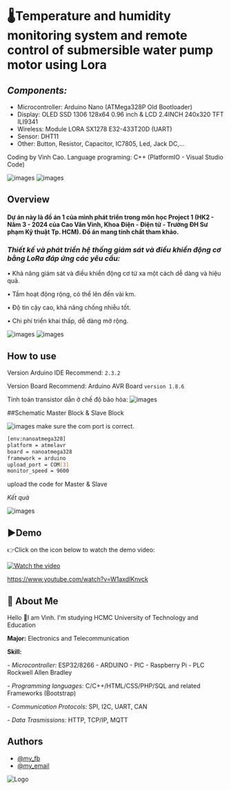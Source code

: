 
# 🌡Temperature and humidity monitoring system and remote control of submersible water pump motor using Lora

## *Components:*
- Microcontroller: Arduino Nano (ATMega328P Old Bootloader)
- Display: OLED SSD 1306 128x64 0.96 inch & LCD 2.4INCH 240x320 TFT ILI9341
- Wireless: Module LORA SX1278 E32-433T20D (UART)
- Sensor: DHT11
- Other: Button, Resistor, Capacitor, IC7805, Led, Jack DC,...

Coding by Vinh Cao.
Language programing: C++ (PlatformIO - Visual Studio Code)

![images](https://cdn.platformio.org/images/platformio-logo.17fdc3bc.png)
![images](https://upload.wikimedia.org/wikipedia/commons/f/f3/Visual_Studio_Code_0.10.1_icon.png)

## Overview
#### Dự án này là đồ án 1 của mình phát triển trong môn học Project 1 (HK2 - Năm 3 - 2024 của Cao Văn Vinh, Khoa Điện - Điện tử - Trường ĐH Sư phạm Kỹ thuật Tp. HCM). Đồ án mang tính chất tham khảo.

### *Thiết kế và phát triển hệ thống giám sát và điều khiển động cơ bằng LoRa đáp ứng các yêu cầu:*

•	Khả năng giám sát và điều khiển động cơ từ xa một cách dễ dàng và hiệu quả.

•	Tầm hoạt động rộng, có thể lên đến vài km.

•	Độ tin cậy cao, khả năng chống nhiễu tốt.

•	Chi phí triển khai thấp, dễ dàng mở rộng.

![images](https://github.com/VinhCao09/LORA_Project1_ControlMotorandMonitor/blob/main/images/2.jpg)
![images](https://github.com/VinhCao09/LORA_Project1_ControlMotorandMonitor/blob/main/images/3.jpg)


## How to use
Version Arduino IDE Recommend: `2.3.2`

Version Board Recommend: Arduino AVR Board `version 1.8.6`

Tính toán transistor dẫn ở chế độ bão hòa:
![images](https://github.com/VinhCao09/LORA_Project1_ControlMotorandMonitor/blob/main/images/5.jpg)

##Schematic Master Block & Slave Block

![images](https://github.com/VinhCao09/LORA_Project1_ControlMotorandMonitor/blob/main/images/schematic.jpg)
make sure the com port is correct.

```bash
[env:nanoatmega328]
platform = atmelavr
board = nanoatmega328
framework = arduino
upload_port = COM[3]
monitor_speed = 9600
```

upload the code for Master & Slave

*Kết quả*

![images](https://github.com/VinhCao09/LORA_Project1_ControlMotorandMonitor/blob/main/images/1.jpg)


## ▶️Demo
👉Click on the icon below to watch the demo video:

[![Watch the video](https://media3.giphy.com/media/A7LF3J4uMJQ4r8ApLg/giphy.gif?cid=6c09b95275l1l3krhehcppcrgllmv64r7jd6py964efin2av&ep=v1_internal_gif_by_id&rid=giphy.gif&ct=s)](https://www.youtube.com/watch?v=W1axdlKnvck)

https://www.youtube.com/watch?v=W1axdlKnvck

## 🚀 About Me
Hello 👋I am Vinh. I'm studying HCMC University of Technology and Education

**Major:** Electronics and Telecommunication

**Skill:** 

*- Microcontroller:* ESP32/8266 - ARDUINO - PIC - Raspberry Pi - PLC Rockwell Allen Bradley

*- Programming languages:* C/C++/HTML/CSS/PHP/SQL and
related Frameworks (Bootstrap)

*- Communication Protocols:* SPI, I2C, UART, CAN

*- Data Trasmissions:* HTTP, TCP/IP, MQTT

## Authors

- [@my_fb](https://www.facebook.com/vcao.vn)
- [@my_email](contact@vinhcaodatabase.com)

![Logo](https://codingninja.asia/images/codeninjalogo.png)

